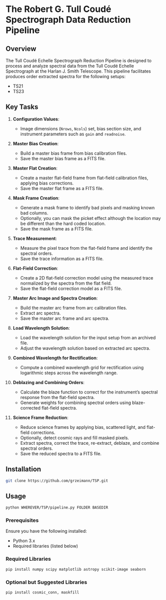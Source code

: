# The Robert G. Tull Coudé Spectrograph Data Reduction Pipeline

## Overview
The Tull Coudé Echelle Spectrograph Reduction Pipeline is designed to process and analyze spectral data from the Tull Coudé Echelle Spectrograph at the Harlan J. Smith Telescope. This pipeline facilitates produces order extracted spectra for the following setups:

- TS21
- TS23

## Key Tasks

1. **Configuration Values**:
   - Image dimensions (`Nrows`, `Ncols`) set, bias section size, and instrument parameters such as `gain` and `readnoise`.

2. **Master Bias Creation**:
   - Build a master bias frame from bias calibration files.
   - Save the master bias frame as a FITS file.

3. **Master Flat Creation**:
   - Create a master flat-field frame from flat-field calibration files, applying bias corrections.
   - Save the master flat frame as a FITS file.

4. **Mask Frame Creation**:
   - Generate a mask frame to identify bad pixels and masking known bad columns.
   - Optionally, you can mask the picket effect although the location may be different than the hard coded location.
   - Save the mask frame as a FITS file.

5. **Trace Measurement**:
   - Measure the pixel trace from the flat-field frame and identify the spectral orders.
   - Save the trace information as a FITS file.

6. **Flat-Field Correction**:
   - Create a 2D flat-field correction model using the measured trace normalized by the spectra from the flat field.
   - Save the flat-field correction model as a FITS file.

7. **Master Arc Image and Spectra Creation**:
   - Build the master arc frame from arc calibration files.
   - Extract arc spectra.
   - Save the master arc frame and arc spectra.

8. **Load Wavelength Solution**:
   - Load the wavelength solution for the input setup from an archived file.
   - Adjust the wavelength solution based on extracted arc spectra.

9. **Combined Wavelength for Rectification**:
    - Compute a combined wavelength grid for rectification using logarithmic steps across the wavelength range.

10. **Deblazing and Combining Orders**:
    - Calculate the blaze function to correct for the instrument’s spectral response from the flat-field spectra.
    - Generate weights for combining spectral orders using blaze-corrected flat-field spectra.

11. **Science Frame Reduction**:
    - Reduce science frames by applying bias, scattered light, and flat-field corrections.
    - Optionally, detect cosmic rays and fill masked pixels.
    - Extract spectra, correct the trace, re-extract, deblaze, and combine spectral orders.
    - Save the reduced spectra to a FITS file.

## Installation
```bash
git clone https://github.com/grzeimann/TSP.git
```
## Usage
```bash
python WHEREVER/TSP/pipeline.py FOLDER BASEDIR
```

### Prerequisites
Ensure you have the following installed:
- Python 3.x
- Required libraries (listed below)

### Required Libraries
```bash
pip install numpy scipy matplotlib astropy scikit-image seaborn
```

### Optional but Suggested Libraries
```bash
pip install cosmic_conn, maskfill
```
